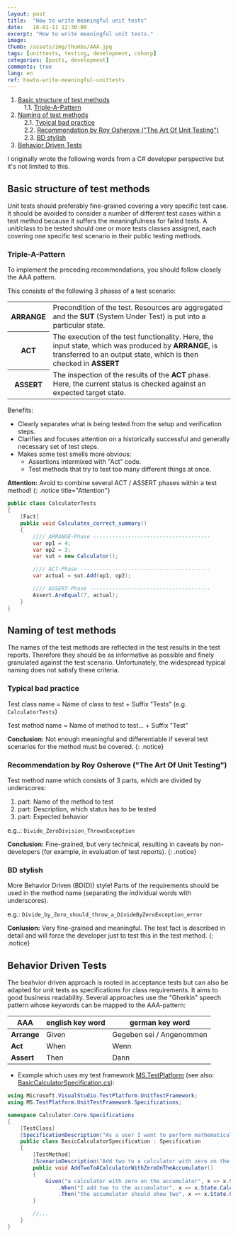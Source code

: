 ```yaml
---
layout: post
title:  "How to write meaningful unit tests"
date:   18-01-11 12:30:00
excerpt: "How to write meaningful unit tests."
image:
thumb: /assets/img/thumbs/AAA.jpg
tags: [unittests, testing, development, csharp]
categories: [posts, development]
comments: true
lang: en
ref: howto-write-meaningful-unittests
---
```



<!-- MDTOC maxdepth:6 firsth1:0 numbering:1 flatten:0 bullets:0 updateOnSave:1 -->

1. [Basic structure of test methods](#basic-structure-of-test-methods)   
&emsp;1.1. [Triple-A-Pattern](#triple-a-pattern)   
2. [Naming of test methods](#naming-of-test-methods)   
&emsp;2.1. [Typical bad practice](#typical-bad-practice)   
&emsp;2.2. [Recommendation by Roy Osherove ("The Art Of Unit Testing")](#recommendation-by-roy-osherove-the-art-of-unit-testing)   
&emsp;2.3. [BD stylish](#bd-stylish)   
3. [Behavior Driven Tests](#behavior-driven-tests)   

<!-- /MDTOC -->

I originally wrote the following words from a C# developer perspective but it's not limited to this.

## Basic structure of test methods

Unit tests should preferably fine-grained covering a very specific test case. It should be avoided to consider a number of different test cases within a test method because it suffers the meaningfulness for failed tests.
A unit/class to be tested should one or more tests classes assigned, each covering one specific test scenario in their public testing methods.

### Triple-A-Pattern

To implement the preceding recommendations, you should follow closely the AAA pattern.

This consists of the following 3 phases of a test scenario:

<table><tbody>
<tr><th><b>ARRANGE</b></th>
<td>Precondition of the test. Resources are aggregated and the <b>SUT</b> (System Under Test) is put into a particular state.</td></tr>
<tr><th><b>ACT</b></th>
<td>The execution of the test functionality. Here, the input state, which was produced by <b>ARRANGE</b>, is transferred to an output state, which is then checked in <b>ASSERT</b></td></tr>
<tr><th><b>ASSERT</b></th>
<td>The inspection of the results of the <b>ACT</b> phase. Here, the current status is checked against an expected target state.</td></tr>
</tbody></table>

Benefits:

- Clearly separates what is being tested from the setup and verification steps.
-  Clarifies and focuses attention on a historically successful and generally necessary set of test steps.
-  Makes some test smells more obvious:
   * Assertions intermixed with "Act" code.
   * Test methods that try to test too many different things at once.

**Attention:** Avoid to combine several ACT / ASSERT phases within a test method!
{: .notice title="Attention"}

```csharp
public class CalculatorTests
{
    [Fact]
    public void Calculates_correct_summary()
    {
        //// ARRANGE-Phase -------------------------------------
        var op1 = 4;
        var op2 = 3;
        var sut = new Calculator();

        //// ACT-Phase -----------------------------------------
        var actual = sut.Add(op1, op2);

        //// ASSERT-Phase --------------------------------------
        Assert.AreEqual(7, actual);
    }
}
```

## Naming of test methods

The names of the test methods are reflected in the test results in the test reports. Therefore they should be as informative as possible and finely granulated against the test scenario. Unfortunately, the widespread typical naming does not satisfy these criteria.

### Typical bad practice

Test class name = Name of class to test + Suffix "Tests"    (e.g. `CalculatorTests`)

Test method name = Name of method to test... + Suffix "Test"

**Conclusion:** Not enough meaningful and differentiable if several test scenarios for the method must be covered.
{: .notice}

### Recommendation by Roy Osherove ("The Art Of Unit Testing")

Test method name which consists of 3 parts, which are divided by underscores:

1. part: Name of the method to test
2. part: Description, which status has to be tested
3. part: Expected behavior

e.g..: `Divide_ZeroDivision_ThrowsException`

**Conclusion:** Fine-grained, but very technical, resulting in caveats by non-developers (for example, in evaluation of test reports).
{: .notice}

### BD stylish

More Behavior Driven (BD(D)) style! Parts of the requirements should be used in the method name (separating the individual words with underscores).

e.g.: `Divide_by_Zero_should_throw_a_DivideByZeroException_error`

**Conlusion:** Very fine-grained and meaningful. The test fact is described in detail and will force the developer just to test this in the test method.
{: .notice}

## Behavior Driven Tests

The beahvior driven approach is rooted in acceptance tests but can also be adapted for unit tests as specifications for class requirements. It aims to good business readability.
Several approaches use the "Gherkin" speech pattern whose keywords can be mapped to the AAA-pattern:


| AAA         | english key word | german key word          |
|-------------|------------------|--------------------------|
| **Arrange** | Given            | Gegeben sei / Angenommen |
| **Act**     | When             | Wenn                     |
| **Assert**  | Then             | Dann                     |

- Example which uses my test framework [MS.TestPlatform](https://github.com/mcpride/MS.TestPlatform) (see also: [BasicCalculatorSpecification.cs](https://github.com/mcpride/MS.TestPlatform/blob/master/Examples/Calculator.Core/Specifications/BasicCalculatorSpecification.cs)):

```csharp
using Microsoft.VisualStudio.TestPlatform.UnitTestFramework;
using MS.TestPlatform.UnitTestFramework.Specifications;

namespace Calculator.Core.Specifications
{
    [TestClass]
    [SpecificationDescription("As a user I want to perform mathematical calculations so that my head doesn't hurt.")]
    public class BasicCalculatorSpecification : Specification
    {
        [TestMethod]
        [ScenarioDescription("Add two to a calculator with zero on the accumulator.")]
        public void AddTwoToACalculatorWithZeroOnTheAccumulator()
        {
            Given("a calculator with zero on the accumulator", x => x.State.Calculator = new BasicCalculator(0))
                .When("I add two to the accumulator", x => x.State.Calculator.Add(2))
                .Then("the accumulator should show two", x => x.State.Calculator.Accumulator == 2);
        }

        //...
    }
}
```